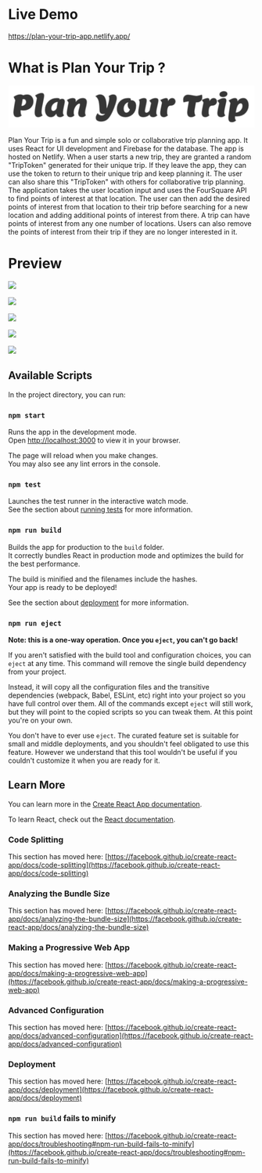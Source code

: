 # Live Demo

https://plan-your-trip-app.netlify.app/

# What is Plan Your Trip ?

![](https://github.com/ahsanatzapier/react-plan-your-trip/blob/main/src/assets/logo.svg)

Plan Your Trip is a fun and simple solo or collaborative trip planning app. It uses React for UI development and Firebase for the database. The app is hosted on Netlify. When a user starts a new trip, they are granted a random "TripToken" generated for their unique trip. If they leave the app, they can use the token to return to their unique trip and keep planning it. The user can also share this "TripToken" with others for collaborative trip planning. The application takes the user location input and uses the FourSquare API to find points of interest at that location. The user can then add the desired points of interest from that location to their trip before searching for a new location and adding additional points of interest from there. A trip can have points of interest from any one number of locations. Users can also remove the points of interest from their trip if they are no longer interested in it.

# Preview

![](https://cdn.zappy.app/97da7fe7d54c323605c5d2ff3bf3defa.png)

![](https://cdn.zappy.app/23613b3be146ed74885e08ff50caaa74.png)

![](https://cdn.zappy.app/72d956203773e934c21a125d27bd7b02.png)

![](https://cdn.zappy.app/98de9c433ca0bb6a76b84ead1875208f.png)

![](https://cdn.zappy.app/01b697d6c59faf758c5e20fd9dc15aef.png)

## Available Scripts

In the project directory, you can run:

### `npm start`

Runs the app in the development mode.\
Open [http://localhost:3000](http://localhost:3000) to view it in your browser.

The page will reload when you make changes.\
You may also see any lint errors in the console.

### `npm test`

Launches the test runner in the interactive watch mode.\
See the section about [running tests](https://facebook.github.io/create-react-app/docs/running-tests) for more information.

### `npm run build`

Builds the app for production to the `build` folder.\
It correctly bundles React in production mode and optimizes the build for the best performance.

The build is minified and the filenames include the hashes.\
Your app is ready to be deployed!

See the section about [deployment](https://facebook.github.io/create-react-app/docs/deployment) for more information.

### `npm run eject`

**Note: this is a one-way operation. Once you `eject`, you can't go back!**

If you aren't satisfied with the build tool and configuration choices, you can `eject` at any time. This command will remove the single build dependency from your project.

Instead, it will copy all the configuration files and the transitive dependencies (webpack, Babel, ESLint, etc) right into your project so you have full control over them. All of the commands except `eject` will still work, but they will point to the copied scripts so you can tweak them. At this point you're on your own.

You don't have to ever use `eject`. The curated feature set is suitable for small and middle deployments, and you shouldn't feel obligated to use this feature. However we understand that this tool wouldn't be useful if you couldn't customize it when you are ready for it.

## Learn More

You can learn more in the [Create React App documentation](https://facebook.github.io/create-react-app/docs/getting-started).

To learn React, check out the [React documentation](https://reactjs.org/).

### Code Splitting

This section has moved here: [https://facebook.github.io/create-react-app/docs/code-splitting](https://facebook.github.io/create-react-app/docs/code-splitting)

### Analyzing the Bundle Size

This section has moved here: [https://facebook.github.io/create-react-app/docs/analyzing-the-bundle-size](https://facebook.github.io/create-react-app/docs/analyzing-the-bundle-size)

### Making a Progressive Web App

This section has moved here: [https://facebook.github.io/create-react-app/docs/making-a-progressive-web-app](https://facebook.github.io/create-react-app/docs/making-a-progressive-web-app)

### Advanced Configuration

This section has moved here: [https://facebook.github.io/create-react-app/docs/advanced-configuration](https://facebook.github.io/create-react-app/docs/advanced-configuration)

### Deployment

This section has moved here: [https://facebook.github.io/create-react-app/docs/deployment](https://facebook.github.io/create-react-app/docs/deployment)

### `npm run build` fails to minify

This section has moved here: [https://facebook.github.io/create-react-app/docs/troubleshooting#npm-run-build-fails-to-minify](https://facebook.github.io/create-react-app/docs/troubleshooting#npm-run-build-fails-to-minify)
